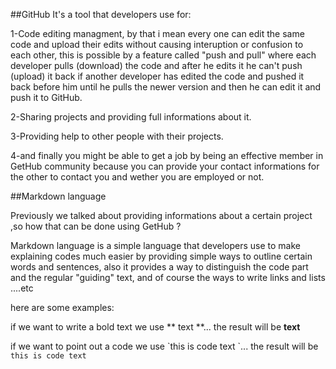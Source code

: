 ##GitHub
It's a tool that developers use for:

1-Code editing managment, by that i mean every one can edit the same code and upload their edits without causing interuption or confusion to each other, this is possible by a feature called "push and pull" where each developer pulls (download) the code and after he edits it he can't push (upload) it back if another developer has edited the code and pushed it back before him until he pulls the newer version and then he can edit it and push it to GitHub.

2-Sharing projects and providing full informations about it.

3-Providing help to other people with their projects.

4-and finally you might be able to get a job by being an effective member in GetHub community because you can provide your contact informations for the other to contact you and wether you are employed or not.


##Markdown language

Previously we talked about providing informations about a certain project ,so how that can be done using GetHub ?

Markdown language is a simple language that developers use to make explaining codes much easier by providing simple ways to outline certain words and sentences, also it provides a way to distinguish the code part and the regular "guiding" text, and of course the ways to write links and lists ....etc

here are some examples:

if we want to write a bold text we use ** text **... the result will be **text**

if we want to point out a code we use \`this is code text \`... the result will be `this is code text`

